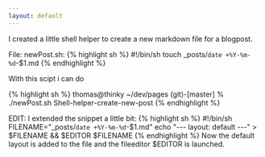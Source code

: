 ```yaml
---
layout: default
---
```


I created a little shell helper to create a new markdown file for a blogpost.

File: newPost.sh:
{% highlight sh %}
#!/bin/sh
touch _posts/`date +%Y-%m-%d`-$1.md
{% endhighlight %}

With this scipt i can do

{% highlight sh %}
thomas@thinky ~/dev/pages (git)-[master] % ./newPost.sh Shell-helper-create-new-post
{% endhighlight %}

EDIT:
I extended the snippet a little bit:
{% highlight sh %}
#!/bin/sh
FILENAME="_posts/`date +%Y-%m-%d`-$1.md"
echo "---
layout: default
---" > $FILENAME && $EDITOR $FILENAME
{% endhighlight %}
Now the default layout is added to the file and the fileeditor $EDITOR is launched.
